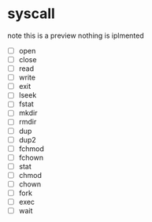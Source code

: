# syscall
note this is a preview nothing is iplmented
- [ ] open
- [ ] close
- [ ] read
- [ ] write
- [ ] exit
- [ ] lseek
- [ ] fstat
- [ ] mkdir
- [ ] rmdir
- [ ] dup
- [ ] dup2
- [ ] fchmod
- [ ] fchown
- [ ] stat
- [ ] chmod
- [ ] chown
- [ ] fork
- [ ] exec
- [ ] wait